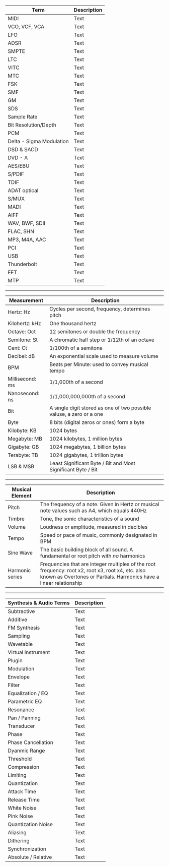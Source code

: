 | Term | Description |
| ---- | ----------- |
| MIDI | Text |
| VCO, VCF, VCA | Text |
| LFO | Text |
| ADSR | Text |
| SMPTE | Text |
| LTC | Text |
| VITC | Text |
| MTC | Text |
| FSK | Text |
| SMF | Text |
| GM | Text |
| SDS | Text |
| Sample Rate | Text |
| Bit Resolution/Depth | Text |
| PCM | Text |
| Delta - Sigma Modulation | Text |
| DSD & SACD | Text |
| DVD - A | Text |
| AES/EBU | Text |
| S/PDIF | Text |
| TDIF | Text |
| ADAT optical | Text |
| S/MUX | Text |
| MADI | Text |
| AIFF | Text |
| WAV, BWF, SDII | Text |
| FLAC, SHN | Text |
| MP3, M4A, AAC | Text |
| PCI | Text |
| USB | Text |
| Thunderbolt | Text |
| FFT | Text |
| MTP | Text |

---

| Measurement | Description |
| ----------- | ----------- |
| Hertz: Hz | Cycles per second, frequency, determines pitch |
| Kilohertz: kHz | One thousand hertz |
| Octave: Oct | 12 semitones or double the frequency |
| Semitone: St | A chromatic half step or 1/12th of an octave |
| Cent: Ct | 1/100th of a semitone |
| Decibel: dB | An exponential scale used to measure volume |
| BPM | Beats per Minute: used to convey musical tempo |
| Millisecond: ms | 1/1,000th of a second |
| Nanosecond: ns | 1/1,000,000,000th of a second |
| Bit | A single digit stored as one of two possible valuse, a zero or a one |
| Byte | 8 bits (digital zeros or ones) form a byte |
| Kilobyte: KB | 1024 bytes |
| Megabyte: MB | 1024 kilobytes, 1 million bytes |
| Gigabyte: GB | 1024 megabytes, 1 billion bytes |
| Terabyte: TB | 1024 gigabytes, 1 trillion bytes |
| LSB & MSB | Least Significant Byte / Bit and Most Significant Byte / Bit |

---

| Musical Element | Description |
| --------------- | ----------- |
| Pitch | The frequency of a note. Given in Hertz or musical note values such as A4, which equals 440Hz |
| Timbre | Tone, the sonic characteristics of a sound |
| Volume | Loudness or amplitude, measured in decibles |
| Tempo | Speed or pace of music, commonly designated in BPM |
| Sine Wave | The basic building block of all sound. A fundamental or root pitch with *no* harmonics |
| Harmonic series | Frequencies that are integer multiples of the root frequency: root x2, root x3, root x4, etc. also known as Overtones or Partials. Harmonics have a linear relationship |

---

| Synthesis & Audio Terms | Description |
| ----------------------- | ----------- |
| Subtractive | Text |
| Additive | Text |
| FM Synthesis | Text |
| Sampling | Text |
| Wavetable | Text |
| Virtual Instrument| Text |
| Plugin | Text |
| Modulation | Text |
| Envelope | Text |
| Filter | Text |
| Equalization / EQ | Text |
| Parametric EQ | Text |
| Resonance | Text |
| Pan / Panning | Text |
| Transducer | Text |
| Phase | Text |
| Phase Cancellation | Text |
| Dyanmic Range | Text |
| Threshold | Text |
| Compression | Text |
| Limiting | Text |
| Quantization | Text |
| Attack Time | Text |
| Release Time | Text |
| White Noise | Text |
| Pink Noise | Text |
| Quantization Noise | Text |
| Aliasing | Text |
| Dithering | Text |
| Synchronization | Text |
| Absolute / Relative | Text |